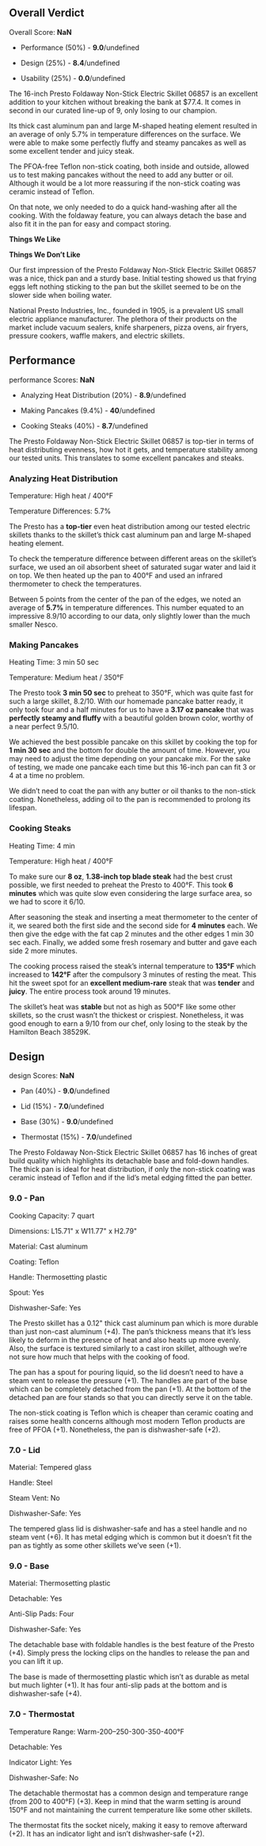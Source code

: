 Overall Verdict
---------------

Overall Score: **NaN**

*   Performance (50%) - **9.0**/undefined
    
*   Design (25%) - **8.4**/undefined
    
*   Usability (25%) - **0.0**/undefined
    

The 16-inch Presto Foldaway Non-Stick Electric Skillet 06857 is an excellent addition to your kitchen without breaking the bank at $77.4. It comes in second in our curated line-up of 9, only losing to our champion.

Its thick cast aluminum pan and large M-shaped heating element resulted in an average of only 5.7% in temperature differences on the surface. We were able to make some perfectly fluffy and steamy pancakes as well as some excellent tender and juicy steak.

The PFOA-free Teflon non-stick coating, both inside and outside, allowed us to test making pancakes without the need to add any butter or oil. Although it would be a lot more reassuring if the non-stick coating was ceramic instead of Teflon.

On that note, we only needed to do a quick hand-washing after all the cooking. With the foldaway feature, you can always detach the base and also fit it in the pan for easy and compact storing.

**Things We Like**

**Things We Don’t Like**

Our first impression of the Presto Foldaway Non-Stick Electric Skillet 06857 was a nice, thick pan and a sturdy base. Initial testing showed us that frying eggs left nothing sticking to the pan but the skillet seemed to be on the slower side when boiling water.

National Presto Industries, Inc., founded in 1905, is a prevalent US small electric appliance manufacturer. The plethora of their products on the market include vacuum sealers, knife sharpeners, pizza ovens, air fryers, pressure cookers, waffle makers, and electric skillets.

Performance
-----------

performance Scores: **NaN**

*   Analyzing Heat Distribution (20%) - **8.9**/undefined
    
*   Making Pancakes (9.4%) - **40**/undefined
    
*   Cooking Steaks (40%) - **8.7**/undefined
    

The Presto Foldaway Non-Stick Electric Skillet 06857 is top-tier in terms of heat distributing evenness, how hot it gets, and temperature stability among our tested units. This translates to some excellent pancakes and steaks.

### Analyzing Heat Distribution

Temperature: High heat / 400°F

Temperature Differences: 5.7%

The Presto has a **top-tier** even heat distribution among our tested electric skillets thanks to the skillet’s thick cast aluminum pan and large M-shaped heating element.

To check the temperature difference between different areas on the skillet’s surface, we used an oil absorbent sheet of saturated sugar water and laid it on top. We then heated up the pan to 400°F and used an infrared thermometer to check the temperatures.

Between 5 points from the center of the pan of the edges, we noted an average of **5.7%** in temperature differences. This number equated to an impressive 8.9/10 according to our data, only slightly lower than the much smaller Nesco.

### Making Pancakes

Heating Time: 3 min 50 sec

Temperature: Medium heat / 350°F

The Presto took **3 min 50 sec** to preheat to 350°F, which was quite fast for such a large skillet, 8.2/10. With our homemade pancake batter ready, it only took four and a half minutes for us to have a **3.17 oz pancake** that was **perfectly steamy and fluffy** with a beautiful golden brown color, worthy of a near perfect 9.5/10.

We achieved the best possible pancake on this skillet by cooking the top for **1 min 30 sec** and the bottom for double the amount of time. However, you may need to adjust the time depending on your pancake mix. For the sake of testing, we made one pancake each time but this 16-inch pan can fit 3 or 4 at a time no problem.

We didn’t need to coat the pan with any butter or oil thanks to the non-stick coating. Nonetheless, adding oil to the pan is recommended to prolong its lifespan.

### Cooking Steaks

Heating Time: 4 min

Temperature: High heat / 400°F

To make sure our **8 oz**, **1.38-inch top blade steak** had the best crust possible, we first needed to preheat the Presto to 400°F. This took **6 minutes** which was quite slow even considering the large surface area, so we had to score it 6/10.

After seasoning the steak and inserting a meat thermometer to the center of it, we seared both the first side and the second side for **4 minutes** each. We then give the edge with the fat cap 2 minutes and the other edges 1 min 30 sec each. Finally, we added some fresh rosemary and butter and gave each side 2 more minutes.

The cooking process raised the steak’s internal temperature to **135°F** which increased to **142°F** after the compulsory 3 minutes of resting the meat. This hit the sweet spot for an **excellent medium-rare** steak that was **tender** and **juicy**. The entire process took around 19 minutes.

The skillet’s heat was **stable** but not as high as 500°F like some other skillets, so the crust wasn’t the thickest or crispiest. Nonetheless, it was good enough to earn a 9/10 from our chef, only losing to the steak by the Hamilton Beach 38529K.

Design
------

design Scores: **NaN**

*   Pan (40%) - **9.0**/undefined
    
*   Lid (15%) - **7.0**/undefined
    
*   Base (30%) - **9.0**/undefined
    
*   Thermostat (15%) - **7.0**/undefined
    

The Presto Foldaway Non-Stick Electric Skillet 06857 has 16 inches of great build quality which highlights its detachable base and fold-down handles. The thick pan is ideal for heat distribution, if only the non-stick coating was ceramic instead of Teflon and if the lid’s metal edging fitted the pan better.

### 9.0 - Pan

Cooking Capacity: 7 quart

Dimensions: L15.71" x W11.77" x H2.79"

Material: Cast aluminum

Coating: Teflon

Handle: Thermosetting plastic

Spout: Yes

Dishwasher-Safe: Yes

The Presto skillet has a 0.12" thick cast aluminum pan which is more durable than just non-cast aluminum (+4). The pan’s thickness means that it’s less likely to deform in the presence of heat and also heats up more evenly. Also, the surface is textured similarly to a cast iron skillet, although we’re not sure how much that helps with the cooking of food.

The pan has a spout for pouring liquid, so the lid doesn’t need to have a steam vent to release the pressure (+1). The handles are part of the base which can be completely detached from the pan (+1). At the bottom of the detached pan are four stands so that you can directly serve it on the table.

The non-stick coating is Teflon which is cheaper than ceramic coating and raises some health concerns although most modern Teflon products are free of PFOA (+1). Nonetheless, the pan is dishwasher-safe (+2).

### 7.0 - Lid

Material: Tempered glass

Handle: Steel

Steam Vent: No

Dishwasher-Safe: Yes

The tempered glass lid is dishwasher-safe and has a steel handle and no steam vent (+6). It has metal edging which is common but it doesn’t fit the pan as tightly as some other skillets we’ve seen (+1).

### 9.0 - Base

Material: Thermosetting plastic

Detachable: Yes

Anti-Slip Pads: Four

Dishwasher-Safe: Yes

The detachable base with foldable handles is the best feature of the Presto (+4). Simply press the locking clips on the handles to release the pan and you can lift it up.

The base is made of thermosetting plastic which isn’t as durable as metal but much lighter (+1). It has four anti-slip pads at the bottom and is dishwasher-safe (+4).

### 7.0 - Thermostat

Temperature Range: Warm-200–250-300-350-400°F

Detachable: Yes

Indicator Light: Yes

Dishwasher-Safe: No

The detachable thermostat has a common design and temperature range (from 200 to 400°F) (+3). Keep in mind that the warm setting is around 150°F and not maintaining the current temperature like some other skillets.

The thermostat fits the socket nicely, making it easy to remove afterward (+2). It has an indicator light and isn’t dishwasher-safe (+2).